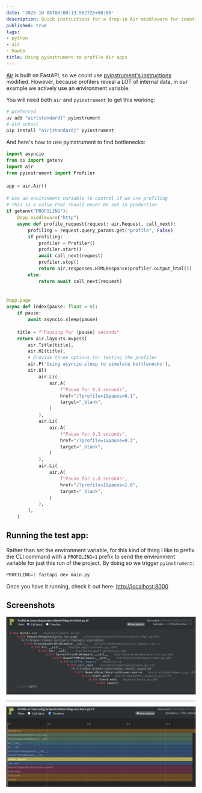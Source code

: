```yaml
---
date: '2025-10-05T08:00:13.982725+00:00'
description: Quick instructions for a drop-in Air middleware for identifying performance bottlenecks in Air apps
published: true
tags:
- python
- air
- howto
title: Using pyinstrument to profile Air apps
---
```


[Air](https://github.com/feldroy/air) is built on FastAPI, so we could use [pyinstrument's instructions](https://pyinstrument.readthedocs.io/en/latest/guide.html#profile-a-web-request-in-fastapi) modified. However, because profilers reveal a LOT of internal data, in our example we actively use an environment variable.

You will need both `air` and `pyinstrument` to get this working:

```sh
# preferred
uv add "air[standard]" pyinstrument
# old school
pip install "air[standard]" pyinstrument
```

And here's how to use pyinstrument to find bottlenecks:


```python
import asyncio
from os import getenv
import air
from pyinstrument import Profiler

app = air.Air()

# Use an environment variable to control if we are profiling
# This is a value that should never be set in production
if getenv("PROFILING"):
    @app.middleware("http")
    async def profile_request(request: air.Request, call_next):
        profiling = request.query_params.get("profile", False)
        if profiling:
            profiler = Profiler()
            profiler.start()
            await call_next(request)
            profiler.stop()
            return air.responses.HTMLResponse(profiler.output_html())
        else:
            return await call_next(request)


@app.page
async def index(pause: float = 0):
    if pause:
        await asyncio.sleep(pause)

    title = f"Pausing for {pause} seconds"
    return air.layouts.mvpcss(
        air.Title(title),
        air.H1(title),
        # Provide three options for testing the profiler
        air.P('Using asyncio.sleep to simulate bottlenecks'),
        air.Ol(
            air.Li(
                air.A(
                    f"Pause for 0.1 seconds",
                    href="/?profile=1&pause=0.1",
                    target="_blank",
                )
            ),
            air.Li(
                air.A(
                    f"Pause for 0.3 seconds",
                    href="/?profile=1&pause=0.3",
                    target="_blank",
                )
            ),
            air.Li(
                air.A(
                    f"Pause for 1.0 seconds",
                    href="/?profile=1&pause=1.0",
                    target="_blank",
                )
            ),
        ),
    )
```

## Running the test app:

Rather than set the environment variable, for this kind of thing I like to prefix the CLI command with a `PROFILING=1` prefix to send the environment variable for just this run of the project. By doing so we trigger `pyinstrument`:

```python
PROFILING=1 fastapi dev main.py
```

Once you have it running, check it out here: <http://localhost:8000>

## Screenshots

![](/public/images/pyinstrument-call-stack.png)

---

![](/public/images/pyinstrument-timeline.png)